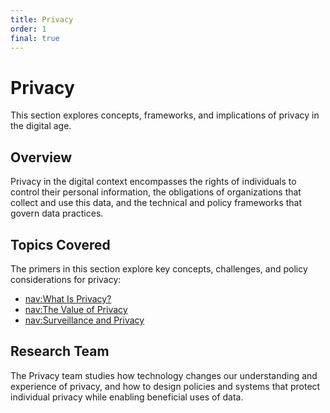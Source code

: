 ```yaml
---
title: Privacy
order: 1
final: true
---
```


# Privacy

This section explores concepts, frameworks, and implications of privacy in the digital age.

## Overview

Privacy in the digital context encompasses the rights of individuals to control their personal information, the obligations of organizations that collect and use this data, and the technical and policy frameworks that govern data practices.

## Topics Covered

The primers in this section explore key concepts, challenges, and policy considerations for privacy:

- [nav:What Is Privacy?](whatIsPrivacy)
- [nav:The Value of Privacy](valueOfPrivacy)
- [nav:Surveillance and Privacy](surveillance)

## Research Team

The Privacy team studies how technology changes our understanding and experience of privacy, and how to design policies and systems that protect individual privacy while enabling beneficial uses of data.
